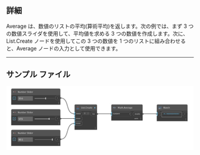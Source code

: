 ## 詳細
Average は、数値のリストの平均(算術平均)を返します。次の例では、まず 3 つの数値スライダを使用して、平均値を求める 3 つの数値を作成します。次に、List.Create ノードを使用してこの 3 つの数値を 1 つのリストに組み合わせると、Average ノードの入力として使用できます。
___
## サンプル ファイル

![Average](./DSCore.Math.Average_img.jpg)

